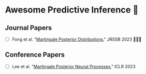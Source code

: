 # Awesome Predictive Inference 🌱

## Journal Papers
- [ ] Fong et al. "[Martingale Posterior Distributions.](https://arxiv.org/abs/2103.15671)" JRSSB 2023 🚀🚀🚀


## Conference Papers
- [ ] Lee et al. "[Martingale Posterior Neural Processes.](https://arxiv.org/abs/2304.09431)" ICLR 2023
